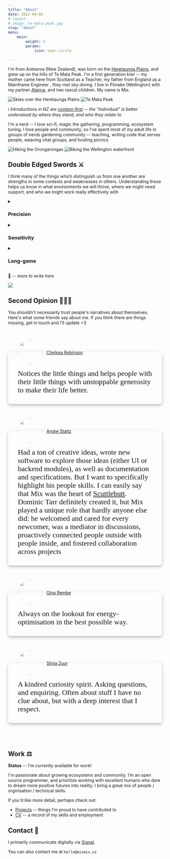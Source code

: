 ```yaml
---
title: "About"
date: 2022-04-02
# layout: 
# image: te-mata-peak.jpg
slug: "about"
menu:
    main:
        weight: 2
        params:
            icon: user-circle

---
```



I'm from Aotearoa (New Zealand), was born on the [Heretaunga
Plains](https://en.wikipedia.org/wiki/Heretaunga_Plains), and grew up on the
hills of Te Mata Peak. I'm a first generation kiwi -- my mother came here from
Scotland as a Teacher, my father from England as a Mainframe Engineer , they met
sky-diving. I live in Pōneke (Wellington) with my partner
[Alanna](https://alanna.space), and two rascal children. My name is Mix.


![Skies over the Heretaunga Plains](sunset.jpg)
![Te Mata Peak](te-mata-peak.jpg)

:information_source: _Introductions in NZ are
[context-first](https://en.wikipedia.org/wiki/Pepeha) -- the "individual"
is better understood by where they stand, and who they relate to._

I'm a nerd -- I love sci-fi, magic the gathering, programming, ecosystem
tuning. I love people and community, so I've spent most of my adult life in
groups of nerds gardening community -- teaching, writing code that serves
people, weaving chat groups, and hosting picnics.


![Hiking the Orongarongas](tramping.jpeg)
![Biking the Wellington waterfront](biking.jpeg)


## Double Edged Swords :crossed_swords:

I think many of the things which distinguish us from one another are strengths
in some contexts and weaknesses in others. Understanding these helps us know
in what environments we will thrive, where we might need support, and who we
might work really effectively with

<details>
  <summary>
    <h3>Precision</h3>
  </summary>

I tend to load a lot of detail in when trying to understand something. If I'm
making some discernment/ judgement, I want to understand the veracity, the
context, the relationships. Glossing over detail feels wrong to me. I'd
rather defer -- keeping possibility space open -- than jumping to wrong
conclusion.

**Positives** :+1:
  - very thorough reader
  - spots edge cases in systems _(quirks which lead to unintended consequences)_
  - asks incisive questions
  - understands deeply
  - forbearant _(not quick to judge)_

**Negatives** :-1:
  - slow reader
  - analysis paralysis (load more context than is needed)
  - mistaken for critic/ pedant _(deep understanding == care though!)_
  - stickler for words
  - slow to label bad actors
</details>


<details>
  <summary>
    <h3>Sensitivity</h3> <!-- Wide-sense? -->
  </summary>

Sensory input (particularly aural, visual) that is out of place or unusual
stand out a lot to me. I don't think I have super-powered sense organs, rather 
my sense processing is tuned a little different than others.

**Positives** :+1:
  - spots errors
  - matter-out-of-place memory → quick at finding
  - finds broken things _(electronics, pipes, machinery)_
  - hears upset children/ stuck animals
  - can rock-hop at speed

**Negatives** :-1:
  - odd sounds pull my attention like a fox _(out of conversation)_
  - struggle to parse voices in crowded / reverberant environments
  - annoyed by dying fluorescent tubes
  - disturbed by tree pruning / removal

</details>

<details>
  <summary>
    <h3>Long-game</h3>
  </summary>

When I find something I love in the world, or something that has potential for
greatness, I often ask myself "how could more people benefit from this?" or
"what would further enhance this?". I'm thinking in the long term, about scaling
the pattern I see, and ensuring it's longevity.

**Positives** :+1:
  - sees potentials
  - amazing first-follower / cheerleader / support character
  - very active bridger and weaver of people
  - unperturbed by any short-term awkwardness _(e.g. love giving constructive feedback)_

**Negatives** :-1:
  - jumps too far ahead
  - chronic feedback _(it can be very hard for me to not share important data)_

</details>

:construction: -- _more to write here_

![](mix-wings.jpeg)

## Second Opinion :people_holding_hands:

You shouldn't necessarily trust people's narratives about themselves. Here's
what some friends say about me. If you think there are things missing, get in
touch and I'll update <3

<div class="endorsement">
  <a class="header" href="https://chelsearobinson.me/" >
    <img class="avatar" src="avatar/chelsea.png" />
    <div class="name">
      Chelsea Robinson
    </div>
  </a>
  <div class="quote">
    Notices the little things and helps people with their little things with
        unstoppable generosity to make their life better.
  </div>
</div>

<div class="endorsement">
  <a class="header" href="https://staltz.com/" >
    <img class="avatar" src="avatar/staltz.jpg" />
    <div class="name">
      Andre Staltz
    </div>
  </a>
  <div class="quote">
    Had a ton of creative ideas, wrote new software to explore those ideas
        (either UI or backend modules), as well as documentation and
        specifications. But I want to specifically highlight his people skills.
        I can easily say that Mix was the heart of <a
            href="/p/scuttlebutt">Scuttlebutt</a>. Dominic Tarr definitely
        created it, but Mix played a unique role that hardly anyone else did:
        he welcomed and cared for every newcomer, was a mediator in
        discussions, proactively connected people outside with people inside,
        and fostered collaboration across projects
  </div>
</div>

<div class="endorsement">
  <a class="header" href="https://www.linkedin.com/in/gina-rembe-3a607014/" >
    <img class="avatar" src="avatar/gina.jpeg" />
    <div class="name">
      Gina Rembe
    </div>
  </a>
  <div class="quote">
    Always on the lookout for energy-optimisation in the best possible way.
  </div>
</div>

<div class="endorsement">
  <a class="header" href="https://www.linkedin.com/in/silviazuur/" >
    <img class="avatar" src="avatar/silvia.jpeg" />
    <div class="name">
      Silvia Zuur
    </div>
  </a>
  <div class="quote">
    A kindred curiosity spirit. Asking questions, and enquiring. Often
    about stuff I have no clue about, but with a deep interest that I respect.
  </div>
</div>

<!--
<div class="endorsement">
  <a class="header" href="" >
    <img class="avatar" src="avatar/" />
    <div class="name">
      
    </div>
  </a>
  <div class="quote">
  </div>
</div>
-->

## Work :balance_scale:

**Status** -- I'm currently available for work!

I'm passionate about growing ecosystems and community. I’m an open
source programmer, and prioritize working with excellent humans who dare to dream
more positive futures into reality. I bring a great mix of people / orginisation / technical skills.

If you'd like more detail, perhaps check out:
- [Projects](/categoties/projects) -- things I'm proud to have contributed to
- [CV](/cv) -- a record of my skills and employment


## Contact :pencil:

I primarily communicate digitally via [Signal](https://signal.org/).

You can also contact me at `hello@mixmix.nz`

<div style="height: 10vh" />


<style>
.endorsement {
  --avatar-size: 5rem;
  --pad: 2rem;

  /* border: 1px solid grey; */
  padding: var(--pad);
  border-radius: 7px;
  box-shadow:
    0px 3px 5px -1px rgba(0, 0, 0, 0.15),
    0px 6px 10px 0px rgba(0, 0, 0, 0.12),
    0px 1px 18px 0px rgba(0, 0, 0, 0.08);
  margin-top: calc(var(--avatar-size) / 2 + 3rem);
  margin-bottom: calc(var(--avatar-size) / 2 + 3rem);

  .header {
    margin-top: calc(-1 * var(--pad) - var(--avatar-size) / 2);
    display: grid;
    grid-template-columns: auto auto;
    justify-content: start;
    align-content: center;
    align-items: center;
    grid-gap: 10px;

    .avatar {
      height: var(--avatar-size);
      width: var(--avatar-size);
      border-radius: 50%;
    }
    .name {
      /* background: white; */
      filter:
        drop-shadow(0px 0px 5px var(--card-background)) 
        drop-shadow(0px 0px 5px var(--card-background)) 
        drop-shadow(0px 0px 5px var(--card-background)) 
      ;
      /* box-shadow: 0 0 10px #fff; */
      padding: 0 4px;
    }
  }

  .quote {
    margin-top: 1rem;
    /* font-style: italic; */
    font-family: serif;
    font-size: 1.5rem;
  }
}
</style>
